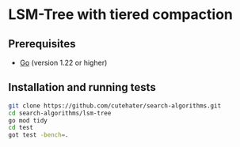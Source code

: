 # LSM-Tree with tiered compaction

## Prerequisites

- [Go](https://golang.org/doc/install) (version 1.22 or higher)

## Installation and running tests

```bash
git clone https://github.com/cutehater/search-algorithms.git
cd search-algorithms/lsm-tree
go mod tidy
cd test
got test -bench=.
